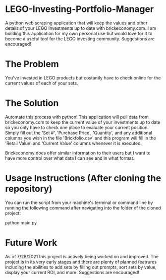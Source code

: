 # LEGO-Investing-Portfolio-Manager
A python web scraping application that will keep the values and other details of your LEGO investments up to date with brickeconomy.com. I am building this application for my own personal use but would love for it to become a useful tool for the LEGO investing community. Suggestions are encouraged!

# The Problem
You've invested in LEGO products but costantly have to check online for the current values of each of your sets.

# The Solution
Automate this process with python! This application will pull data from brickeconomy.com to keep the current value of your investments up to date so you only have to check one place to evaluate your current position. Simply fill out the 'Set #', 'Purchase Price', 'Quantity', and any additional columns you wish in the file 'Brickfolio.csv' and this program will fill in the 'Retail Value' and 'Current Value' columns whenever it is executed.

Brickeconomy does offer similar information to their users but I want to have more control over what data I can see and in what format.

# Usage Instructions (After cloning the repository)
You can run the script from your machine's terminal or command line by running the following command after navigating into the folder of the cloned project:

python main.py

# Future Work
As of 7/28/2021 this project is actively being worked on and improved. The project is in its very early stages and there are plenty of planned featrures including the abilities to add sets by filling out prompts, sort sets by value, display your current ROI, and more. Suggestions are encouraged!
